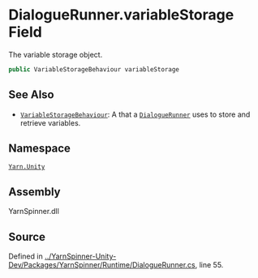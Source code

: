 # DialogueRunner.variableStorage Field

The variable storage object.


```csharp
public VariableStorageBehaviour variableStorage
```



## See Also
* [`VariableStorageBehaviour`](/api/csharp/yarn.unity/variablestoragebehaviour.md): 
A <see cref="!:MonoBehaviour"></see> that a [`DialogueRunner`](/api/csharp/yarn.unity/dialoguerunner.md)
uses to store and retrieve variables.

## Namespace
[`Yarn.Unity`](/api/csharp/yarn.unity/README.md)

## Assembly
YarnSpinner.dll

## Source
Defined in [../YarnSpinner-Unity-Dev/Packages/YarnSpinner/Runtime/DialogueRunner.cs](https://github.com/YarnSpinnerTool/YarnSpinner-Unity//blob/develop/Runtime/DialogueRunner.cs#L55), line 55.
